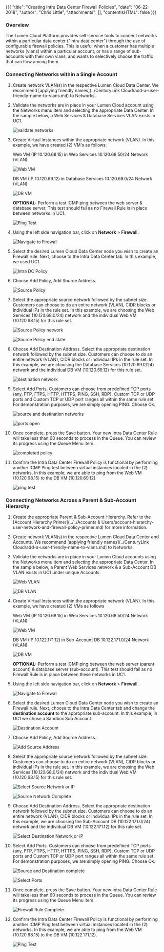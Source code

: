 {{{
  "title": "Creating Intra Data Center Firewall Policies",
  "date": "06-22-2018",
  "author": "Chris Little",
  "attachments": [],
  "contentIsHTML": false
}}}

### Overview
The Lumen Cloud Platform provides self-service tools to connect networks within a particular data center ("intra data center") through the use of configurable firewall policies. This is useful when a customer has multiple networks (vlans) within a particular account, or has a range of sub-accounts with their own vlans, and wants to selectively choose the traffic that can flow among them.

### Connecting Networks within a Single Account

1. Create network VLAN(s) in the respective Lumen Cloud Data Center.  We recommend [applying friendly names](../CenturyLink Cloud/add-a-user-friendly-name-to-vlans.md) to Networks.

2. Validate the networks are in place in your Lumen Cloud account using the Networks menu item and selecting the appropriate Data Center.  In the sample below, a Web Services & Database Services VLAN exists in UC1.

    ![validate networks](../../images/Connecting-Data-Center-Networks-Through-Firewall-Policies-01.png)

3. Create Virtual Instances within the appropriate network (VLAN).   In this example, we have created (2) VM's as follows:

    Web VM (IP 10.120.68.15) in Web Services 10.120.68.50/24 Network (VLAN)

    ![Web VM](../../images/Connecting-Data-Center-Networks-Through-Firewall-Policies-02.png)

    DB VM (IP 10.120.69.12) in Database Services 10.120.69.0/24 Network (VLAN)

    ![DB VM](../../images/Connecting-Data-Center-Networks-Through-Firewall-Policies-03.png)

    **OPTIONAL:**  Perform a test ICMP ping between the web server & database server.  This test should fail as no Firewall Rule is in place between networks in UC1.

    ![Ping Test](../../images/Connecting-Data-Center-Networks-Through-Firewall-Policies-04.png)

4. Using the left side navigation bar, click on **Network** > **Firewall**.

    ![Navigate to Firewall](../../images/firewall.png)

5. Select the desired Lumen Cloud Data Center node you wish to create an Firewall rule.  Next, choose to the Intra Data Center tab.  In this example, we used UC1.

    ![Intra DC Policy](../../images/Connecting-Data-Center-Networks-Through-Firewall-Policies-06.png)

6. Choose Add Policy, Add Source Address.

    ![Source Policy](../../images/Connecting-Data-Center-Networks-Through-Firewall-Policies-07.png)

7. Select the appropriate source network followed by the subnet size.  Customers can choose to do an entire network (VLAN), CIDR blocks or individual IPs in the rule set.  In this example, we are choosing the Web Services (10.120.68.0/24) network and the individual Web VM (10.120.68.15) for this rule set.

    ![Source Policy network](../../images/Connecting-Data-Center-Networks-Through-Firewall-Policies-08.png)

    ![Source Policy end state](../../images/Connecting-Data-Center-Networks-Through-Firewall-Policies-09.png)

8. Choose Add Destination Address.  Select the appropriate destination network followed by the subnet size.  Customers can choose to do an entire network (VLAN), CIDR blocks or individual IPs in the rule set.  In this example, we are choosing the Database Services (10.120.69.0/24) network and the individual DB VM (10.120.69.12) for this rule set.

    ![destination network](../../images/Connecting-Data-Center-Networks-Through-Firewall-Policies-10.png)

9. Select Add Ports.  Customers can choose from predefined TCP ports (any, FTP, FTPS, HTTP, HTTPS, PING, SSH, RDP), Custom TCP or UDP ports and Custom TCP or UDP port ranges all within the same rule set.  For demonstration purposes, we are simply opening PING.  Choose Ok.

    ![source and destination networks](../../images/Connecting-Data-Center-Networks-Through-Firewall-Policies-11.png)

    ![ports open](../../images/Connecting-Data-Center-Networks-Through-Firewall-Policies-12.png)

10. Once complete, press the Save button.  Your new Intra Data Center Rule will take less than 60 seconds to process in the Queue.  You can review its progress using the Queue Menu item.  

    ![completed policy](../../images/Connecting-Data-Center-Networks-Through-Firewall-Policies-13.png)

11. Confirm the Intra Data Center Firewall Policy is functional by performing another ICMP Ping test between virtual instances located in the (2) networks.  In this example, we are able to ping from the Web VM (10.120.68.15) to the DB VM (10.120.69.12).  

    ![ping test](../../images/Connecting-Data-Center-Networks-Through-Firewall-Policies-14.png)

### Connecting Networks Across a Parent & Sub-Account Hierarchy

1. Create the appropriate Parent & Sub-Account Hierarchy.  Refer to the [Account Hierarchy Primer](../../Accounts & Users/account-hierarchy-user-network-and-firewall-policy-primer.md) for more information.

2. Create network VLAN(s) in the respective Lumen Cloud Data Center and Accounts.  We recommend [applying friendly names](../CenturyLink Cloud/add-a-user-friendly-name-to-vlans.md) to Networks.

3. Validate the networks are in place in your Lumen Cloud accounts using the Networks menu item and selecting the appropriate Data Center.  In the sample below, a Parent Web Services network & a Sub-Account DB VLAN exists in UC1 under unique Accounts.  

    ![Web VLAN](../../images/Connecting-Data-Center-Networks-Through-Firewall-Policies-15.png)

    ![DB VLAN](../../images/Connecting-Data-Center-Networks-Through-Firewall-Policies-16.png)

4. Create Virtual Instances within the appropriate network (VLAN).   In this example, we have created (2) VMs as follows

    Web VM (IP 10.120.68.15) in Web Services 10.120.68.50/24 Network (VLAN)

    ![Web VM](../../images/Connecting-Data-Center-Networks-Through-Firewall-Policies-17.png)

    DB VM (IP 10.122.171.12) in Sub-Account DB 10.122.171.0/24 Network (VLAN)

    ![DB VM](../../images/Connecting-Data-Center-Networks-Through-Firewall-Policies-18.png)

    **OPTIONAL:** Perform a test ICMP ping between the web server (parent account) & database server (sub-account).  This test should fail as no Firewall Rule is in place between these networks in UC1.

5. Using the left side navigation bar, click on **Network** > **Firewall**.

    ![Navigate to Firewall](../../images/firewall.png)

6. Select the desired Lumen Cloud Data Center node you wish to create an Firewall rule.  Next, choose to the Intra Data Center tab and change the **destination account** to the appropriate sub-account.  In this example, in UC1 we chose a Sandbox Sub Account.  

    ![Destination Account](../../images/Connecting-Data-Center-Networks-Through-Firewall-Policies-20.png)

7. Choose Add Policy, Add Source Address.

    ![Add Source Address](../../images/Connecting-Data-Center-Networks-Through-Firewall-Policies-21.png)

8. Select the appropriate source network followed by the subnet size.  Customers can choose to do an entire network (VLAN), CIDR blocks or individual IPs in the rule set.  In this example, we are choosing the Web Services (10.120.68.0/24) network and the individual Web VM (10.120.68.15) for this rule set.

    ![Select Source Network or IP](../../images/Connecting-Data-Center-Networks-Through-Firewall-Policies-22.png)

    ![Source Network Complete](../../images/Connecting-Data-Center-Networks-Through-Firewall-Policies-23.png)

9. Choose Add Destination Address.  Select the appropriate destination network followed by the subnet size.  Customers can choose to do an entire network (VLAN), CIDR blocks or individual IPs in the rule set.  In this example, we are choosing the Sub-Account DB (10.122.171.0/24) network and the individual DB VM (10.122.171.12) for this rule set.

    ![Select Destination Network or IP](../../images/Connecting-Data-Center-Networks-Through-Firewall-Policies-24.png)

10. Select Add Ports.  Customers can choose from predefined TCP ports (any, FTP, FTPS, HTTP, HTTPS, PING, SSH, RDP), Custom TCP or UDP ports and Custom TCP or UDP port ranges all within the same rule set.  For demonstration purposes, we are simply opening PING.  Choose Ok.

    ![Source and Destination complete](../../images/Connecting-Data-Center-Networks-Through-Firewall-Policies-25.png)

    ![Select Ports](../../images/Connecting-Data-Center-Networks-Through-Firewall-Policies-26.png)

11. Once complete, press the Save button.  Your new Intra Data Center Rule will take less than 60 seconds to process in the Queue.  You can review its progress using the Queue Menu item.

    ![Firewall Rule Complete](../../images/Connecting-Data-Center-Networks-Through-Firewall-Policies-27.png)

12. Confirm the Intra Data Center Firewall Policy is functional by performing another ICMP Ping test between virtual instances located in the (2) networks.  In this example, we are able to ping from the Web VM (10.120.68.15) to the DB VM (10.122.171.12).  

    ![Ping Test](../../images/Connecting-Data-Center-Networks-Through-Firewall-Policies-28.png)
